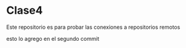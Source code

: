 # Clase4
Este repositorio es para probar las conexiones a repositorios remotos

esto lo agrego en el segundo commit
